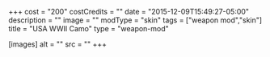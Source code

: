 +++
cost = "200"
costCredits = ""
date = "2015-12-09T15:49:27-05:00"
description = ""
image = ""
modType = "skin"
tags = ["weapon mod","skin"]
title = "USA WWII Camo"
type = "weapon-mod"

[images]
  alt = ""
  src = ""
+++
